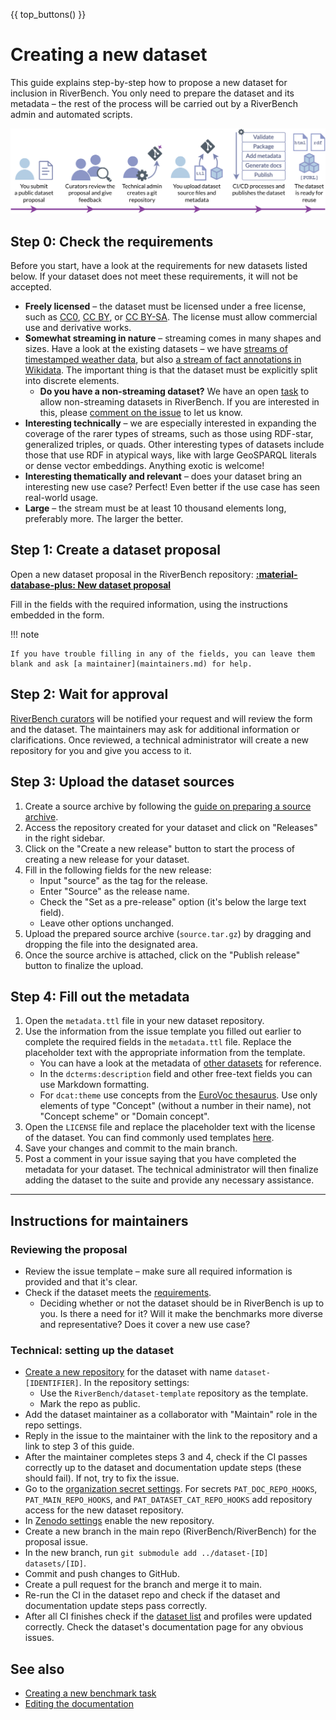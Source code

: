 {{ top_buttons() }}

# Creating a new dataset

This guide explains step-by-step how to propose a new dataset for inclusion in RiverBench. You only need to prepare the dataset and its metadata – the rest of the process will be carried out by a RiverBench admin and automated scripts.

![Visual guide through the process of creating a new dataset](../assets/process_propose_dataset.png)

## Step 0: Check the requirements

Before you start, have a look at the requirements for new datasets listed below. If your dataset does not meet these requirements, it will not be accepted.

- **Freely licensed** – the dataset must be licensed under a free license, such as [CC0](https://creativecommons.org/publicdomain/zero/1.0/), [CC BY](https://creativecommons.org/licenses/by/4.0/), or [CC BY-SA](https://creativecommons.org/licenses/by-sa/4.0/). The license must allow commercial use and derivative works.
- **Somewhat streaming in nature** – streaming comes in many shapes and sizes. Have a look at the existing datasets – we have [streams of timestamped weather data](../datasets/assist-iot-weather/index.md), but also [a stream of fact annotations in Wikidata](../datasets/yago-annotated-facts/index.md). The important thing is that the dataset must be explicitly split into discrete elements.
    - **Do you have a non-streaming dataset?** We have an open [task](https://github.com/RiverBench/RiverBench/issues/129) to allow non-streaming datasets in RiverBench. If you are interested in this, please [comment on the issue](https://github.com/RiverBench/RiverBench/issues/129) to let us know.
- **Interesting technically** – we are especially interested in expanding the coverage of the rarer types of streams, such as those using RDF-star, generalized triples, or quads. Other interesting types of datasets include those that use RDF in atypical ways, like with large GeoSPARQL literals or dense vector embeddings. Anything exotic is welcome!
- **Interesting thematically and relevant** – does your dataset bring an interesting new use case? Perfect! Even better if the use case has seen real-world usage.
- **Large** – the stream must be at least 10 thousand elements long, preferably more. The larger the better.

## Step 1: Create a dataset proposal

Open a new dataset proposal in the RiverBench repository: <a href="https://github.com/RiverBench/RiverBench/issues/new?assignees=Ostrzyciel&labels=new+dataset&projects=&template=dataset-proposal.yml&title=Dataset+proposal%3A+%5BIDENTIFIER+HERE%5D" target="_blank" class="md-button md-button--primary rb-small-button" markdown>**:material-database-plus: New dataset proposal**</a>

Fill in the fields with the required information, using the instructions embedded in the form.

!!! note

    If you have trouble filling in any of the fields, you can leave them blank and ask [a maintainer](maintainers.md) for help.

## Step 2: Wait for approval

[RiverBench curators](maintainers.md) will be notified your request and will review the form and the dataset. The maintainers may ask for additional information or clarifications. Once reviewed, a technical administrator will create a new repository for you and give you access to it.

## Step 3: Upload the dataset sources

1. Create a source archive by following the [guide on preparing a source archive](dataset-source-format.md).
2. Access the repository created for your dataset and click on "Releases" in the right sidebar.
3. Click on the "Create a new release" button to start the process of creating a new release for your dataset.
4. Fill in the following fields for the new release:
    - Input "source" as the tag for the release.
    - Enter "Source" as the release name.
    - Check the "Set as a pre-release" option (it's below the large text field).
    - Leave other options unchanged.
5. Upload the prepared source archive (`source.tar.gz`) by dragging and dropping the file into the designated area.
6. Once the source archive is attached, click on the "Publish release" button to finalize the upload.

## Step 4: Fill out the metadata

1. Open the `metadata.ttl` file in your new dataset repository.
2. Use the information from the issue template you filled out earlier to complete the required fields in the `metadata.ttl` file. Replace the placeholder text with the appropriate information from the template.
    - You can have a look at the metadata of [other datasets](../datasets/index.md) for reference.
    - In the `dcterms:description` field and other free-text fields you can use Markdown formatting.
    - For `dcat:theme` use concepts from the [EuroVoc thesaurus](https://op.europa.eu/en/web/eu-vocabularies/concept-scheme/-/resource?uri=http://eurovoc.europa.eu/100141). Use only elements of type "Concept" (without a number in their name), not "Concept scheme" or "Domain concept".
3. Open the `LICENSE` file and replace the placeholder text with the license of the dataset. You can find commonly used templates [here](https://github.com/licenses/license-templates/tree/master/templates).
4. Save your changes and commit to the main branch.
5. Post a comment in your issue saying that you have completed the metadata for your dataset. The technical administrator will then finalize adding the dataset to the suite and provide any necessary assistance.

----

## Instructions for maintainers

### Reviewing the proposal

- Review the issue template – make sure all required information is provided and that it's clear.
- Check if the dataset meets the [requirements](#step-0-check-the-requirements).
    - Deciding whether or not the dataset should be in RiverBench is up to you. Is there a need for it? Will it make the benchmarks more diverse and representative? Does it cover a new use case?

### Technical: setting up the dataset

- [Create a new repository](https://github.com/organizations/RiverBench/repositories/new) for the dataset with name `dataset-[IDENTIFIER]`. In the repository settings:
  - Use the `RiverBench/dataset-template` repository as the template.
  - Mark the repo as public.
- Add the dataset maintainer as a collaborator with "Maintain" role in the repo settings.
- Reply in the issue to the maintainer with the link to the repository and a link to step 3 of this guide.
- After the maintainer completes steps 3 and 4, check if the CI passes correctly up to the dataset and documentation update steps (these should fail). If not, try to fix the issue.
- Go to the [organization secret settings](https://github.com/organizations/RiverBench/settings/secrets/actions). For secrets `PAT_DOC_REPO_HOOKS`, `PAT_MAIN_REPO_HOOKS`, and `PAT_DATASET_CAT_REPO_HOOKS` add repository access for the new dataset repository.
- In [Zenodo settings](https://zenodo.org/account/settings/github/) enable the new repository.
- Create a new branch in the main repo (RiverBench/RiverBench) for the proposal issue.
- In the new branch, run `git submodule add ../dataset-[ID] datasets/[ID]`.
- Commit and push changes to GitHub.
- Create a pull request for the branch and merge it to main.
- Re-run the CI in the dataset repo and check if the dataset and documentation update steps pass correctly.
- After all CI finishes check if the [dataset list](../datasets/index.md) and profiles were updated correctly. Check the dataset's documentation page for any obvious issues.

## See also

- [Creating a new benchmark task](creating-new-task.md)
- [Editing the documentation](editing-docs.md)
